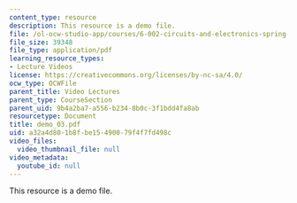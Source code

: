 ```yaml
---
content_type: resource
description: This resource is a demo file.
file: /ol-ocw-studio-app/courses/6-002-circuits-and-electronics-spring-2007/a32a4d801b8fbe15490079f4f7fd498c_demo_03.pdf
file_size: 39348
file_type: application/pdf
learning_resource_types:
- Lecture Videos
license: https://creativecommons.org/licenses/by-nc-sa/4.0/
ocw_type: OCWFile
parent_title: Video Lectures
parent_type: CourseSection
parent_uid: 9b4a2ba7-a556-b234-8b0c-3f1bdd4fa8ab
resourcetype: Document
title: demo_03.pdf
uid: a32a4d80-1b8f-be15-4900-79f4f7fd498c
video_files:
  video_thumbnail_file: null
video_metadata:
  youtube_id: null
---
```

This resource is a demo file.